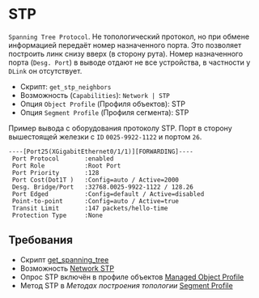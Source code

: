 # STP

`Spanning Tree Protocol`. Не топологический протокол, но при обмене информацией передаёт номер назначенного порта. 
Это позволяет построить линк снизу вверх (в сторону рута). 
Номер назначенного порта (`Desg. Port`) в выводе отдают не все устройства, в частности у `DLink` он отсутствует.

* Скрипт: `get_stp_neighbors`
* Возможность (`Capabilities`): `Network | STP`
* Опция `Object Profile` (Профиля объектов): STP
* Опция `Segment Profile` (Профиля сегмента): STP

Пример вывода с оборудования протоколу STP. Порт в сторону вышестоящей железки с `ID` `0025-9922-1122` и портом `26`.

```
----[Port25(XGigabitEthernet0/1/1)][FORWARDING]----
 Port Protocol       :enabled
 Port Role           :Root Port
 Port Priority       :128
 Port Cost(Dot1T )   :Config=auto / Active=2000
 Desg. Bridge/Port   :32768.0025-9922-1122 / 128.26
 Port Edged          :Config=default / Active=disabled
 Point-to-point      :Config=auto / Active=true
 Transit Limit       :147 packets/hello-time
 Protection Type     :None
```

## Требования

* Скрипт [get_spanning_tree](../../scripts-reference/get_spanning_tree.md)
* Возможность [Network STP](../../caps-reference/network/stp.md)
* Опрос STP включён в профиле объектов [Managed Object Profile](../../concepts/managed-object-profile/index.md#Box(Полный_опрос))
* Метод STP в *Методах построения топологии* [Segment Profile](../../concepts/network-segment-profile/index.md)
